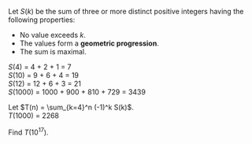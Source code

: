 <p>Let <var>S</var>(<var>k</var>) be the sum of three or more distinct positive integers having the following properties:</p>
<ul><li>No value exceeds <var>k</var>.</li>
<li>The values form a <b>geometric progression</b>.</li>
<li>The sum is maximal.</li></ul>

<p><var>S</var>(4) = 4 + 2 + 1 = 7<br />
<var>S</var>(10) = 9 + 6 + 4 = 19<br />
<var>S</var>(12) = 12 + 6 + 3 = 21<br />
<var>S</var>(1000) = 1000 + 900 + 810 + 729 = 3439</p>

<p>Let $T(n) = \sum_{k=4}^n (-1)^k S(k)$.<br />
<var>T</var>(1000) = 2268</p>

<p>Find <var>T</var>(10<sup>17</sup>).</p>
